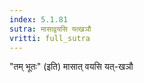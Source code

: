 ```yaml
---
index: 5.1.81
sutra: मासाद्वयसि यत्खञौ
vritti: full_sutra
---
```


"तम् भूतः" (इति) मासात् वयसि यत्-खञौ